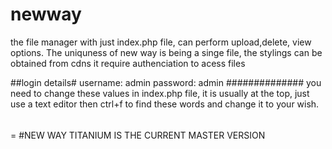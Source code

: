 # newway
the file manager with just  index.php file, can perform upload,delete, view options.
The uniquness of new way is being a singe file, the stylings can be obtained from cdns
it require authenciation to acess files

##login details#
username: admin
password: admin
##############
you need to change these values in index.php file, it is usually at the top, just use a text editor then ctrl+f to find these words and change it to your wish.

######
=
#NEW WAY TITANIUM IS THE CURRENT MASTER VERSION



